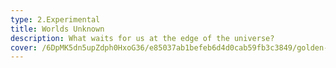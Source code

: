 ```yaml
---
type: 2.Experimental
title: Worlds Unknown
description: What waits for us at the edge of the universe?
cover: /6DpMK5dn5upZdph0HxoG36/e85037ab1befeb6d4d0cab59fb3c3849/golden-hour.jpg
---
```

